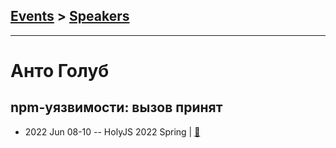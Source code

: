 ## [Events](../README.md) > [Speakers](../speakers.md)
---

# Анто Голуб

## npm-уязвимости: вызов принят
- 2022 Jun 08-10 -- HolyJS 2022 Spring  | [:notebook:](https://squidex.jugru.team/api/assets/srm/5f08d7c7-00d4-4387-bd22-370b7660d9d7/holyjs-2020-spring-slides-reforged.pptx)  
